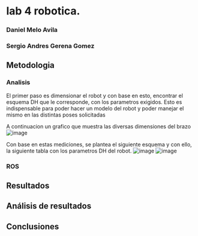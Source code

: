 # lab 4 robotica. 
### Daniel Melo Avila
### Sergio Andres Gerena Gomez


## Metodologia
### Analisis
El primer paso es dimensionar el robot y con base en esto, encontrar el esquema DH que le corresponde, con los parametros exigidos. Esto es indispensable para poder hacer un modelo del robot y poder manejar el mismo en las distintas poses solicitadas

A continuacion un grafico que muestra las diversas dimensiones del brazo
![image](https://user-images.githubusercontent.com/38962033/194959613-80de7b63-cdaa-483f-9fd6-eae699813f2b.png)

Con base en estas mediciones, se plantea el siguiente esquema y con ello, la siguiente tabla con los parametros DH del robot.
![image](https://user-images.githubusercontent.com/38962033/194965109-2685624b-a61a-4f79-a8bc-3177f622ec73.png)
![image](https://user-images.githubusercontent.com/38962033/194966556-a4514d3e-d996-43a9-9c88-abbd8918cd2e.png)
### ROS


  ## Resultados

  ## Análisis de resultados


  ## Conclusiones
